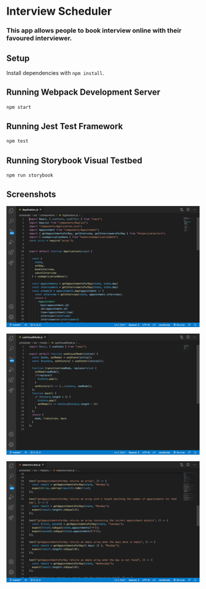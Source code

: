 # Interview Scheduler
### This app allows people to book interview online with their favoured interviewer.
## Setup

Install dependencies with `npm install`.

## Running Webpack Development Server

```sh
npm start
```

## Running Jest Test Framework

```sh
npm test
```

## Running Storybook Visual Testbed

```sh
npm run storybook
```
## Screenshots

!["screen shot of applicaiton component"](https://github.com/97-Jeffrey/scheduler/blob/master/docs/application.png?raw=true)

!["screenShots of the customHook"](https://github.com/97-Jeffrey/scheduler/blob/master/docs/customHook.png?raw=true)

!["screenShot of one customHooks"](
https://github.com/97-Jeffrey/scheduler/blob/master/docs/test.png?raw=true
)